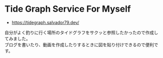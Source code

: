 # Tide Graph Service For Myself

- https://tidegraph.salvador79.dev/

自分がよく釣りに行く場所のタイドグラフをサクッと参照したかったので作成してみました。  
ブログを書いたり、動画を作成したりするときに図を貼り付けできるので便利です。
